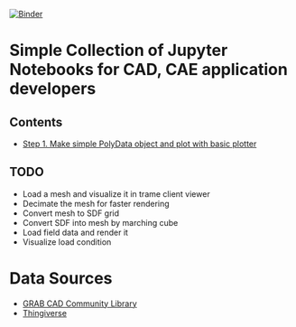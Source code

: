 [![Binder](https://mybinder.org/badge_logo.svg)](https://mybinder.org/v2/gh/webtk/simple-pyvista-notebooks/HEAD?urlpath=%2Fdoc%2Ftree%2F00_introduction.ipynb)

# Simple Collection of Jupyter Notebooks for CAD, CAE application developers

## Contents
 - [Step 1. Make simple PolyData object and plot with basic plotter](01_load_and_plot.ipynb)

## TODO
 - Load a mesh and visualize it in trame client viewer
 - Decimate the mesh for faster rendering
 - Convert mesh to SDF grid
 - Convert SDF into mesh by marching cube
 - Load field data and render it
 - Visualize load condition

 # Data Sources
  - [GRAB CAD Community Library](https://grabcad.com/library)
  - [Thingiverse](https://www.thingiverse.com/)